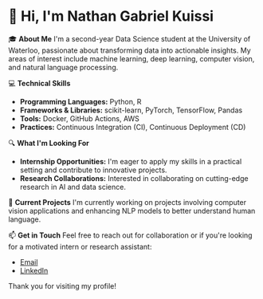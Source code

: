 # 👋 Hi, I'm Nathan Gabriel Kuissi

🎓 **About Me**
I'm a second-year Data Science student at the University of Waterloo, passionate about transforming data into actionable insights. My areas of interest include machine learning, deep learning, computer vision, and natural language processing.

💻 **Technical Skills**
- **Programming Languages:** Python, R
- **Frameworks & Libraries:** scikit-learn, PyTorch, TensorFlow, Pandas
- **Tools:** Docker, GitHub Actions, AWS
- **Practices:** Continuous Integration (CI), Continuous Deployment (CD)

🔍 **What I'm Looking For**
- **Internship Opportunities:** I'm eager to apply my skills in a practical setting and contribute to innovative projects.
- **Research Collaborations:** Interested in collaborating on cutting-edge research in AI and data science.

🌱 **Current Projects**
I'm currently working on projects involving computer vision applications and enhancing NLP models to better understand human language.

📫 **Get in Touch**
Feel free to reach out for collaboration or if you're looking for a motivated intern or research assistant:
- [Email](mailto:nategabrielk@icloud.com)
- [LinkedIn](https://www.linkedin.com/in/ngkuissi/)

Thank you for visiting my profile!

<!--
**natek-1/natek-1** is a ✨ _special_ ✨ repository because its `README.md` (this file) appears on your GitHub profile.

Here are some ideas to get you started:

- 🔭 I’m currently working on ...
- 🌱 I’m currently learning ...
- 👯 I’m looking to collaborate on ...
- 🤔 I’m looking for help with ...
- 💬 Ask me about ...
- 📫 How to reach me: ...
- 😄 Pronouns: ...
- ⚡ Fun fact: ...
-->
